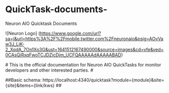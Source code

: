# QuickTask-documents-
Neuron AIO Quicktask Documents 

![Neuron Logo] (https://www.google.com/url?sa=i&url=https%3A%2F%2Fmobile.twitter.com%2Fneuronaio&psig=AOvVaw3J_LjK-2_XqdA_7On1Xo3G&ust=1641512167490000&source=images&cd=vfe&ved=0CAsQjRxqFwoTCJDZjcDjm_UCFQAAAAAdAAAAABAD)


# This is the official documentation for Neuron AIO QuickTasks for monitor developers and other interested parties. #

##Basic schema: https://localhost:4340/quicktask?module={module}&site={site}&items={link/kws} ##



